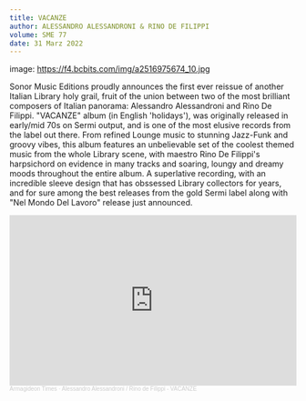 ```yaml
---
title: VACANZE
author: ALESSANDRO ALESSANDRONI & RINO DE FILIPPI
volume: SME 77
date: 31 Marz 2022
---
```

image: https://f4.bcbits.com/img/a2516975674_10.jpg

Sonor Music Editions proudly announces the first ever reissue of another Italian Library holy grail, fruit of the union between two of the most brilliant composers of Italian panorama: Alessandro Alessandroni and Rino De Filippi. "VACANZE" album (in English 'holidays'), was originally released in early/mid 70s on Sermi output, and is one of the most elusive records from the label out there. From refined Lounge music to stunning Jazz-Funk and groovy vibes, this album features an unbelievable set of the coolest themed music from the whole Library scene, with maestro Rino De Filippi's harpsichord on evidence in many tracks and soaring, loungy and dreamy moods throughout the entire album. A superlative recording, with an incredible sleeve design that has obssessed Library collectors for years, and for sure among the best releases from the gold Sermi label along with "Nel Mondo Del Lavoro" release just announced.

<iframe width="100%" height="300" scrolling="no" frameborder="no" allow="autoplay" src="https://w.soundcloud.com/player/?url=https%3A//api.soundcloud.com/tracks/614156976&color=%23ff5500&auto_play=false&hide_related=true&show_comments=false&show_user=true&show_reposts=false&show_teaser=false&visual=true"></iframe><div style="font-size: 10px; color: #cccccc;line-break: anywhere;word-break: normal;overflow: hidden;white-space: nowrap;text-overflow: ellipsis; font-family: Interstate,Lucida Grande,Lucida Sans Unicode,Lucida Sans,Garuda,Verdana,Tahoma,sans-serif;font-weight: 100;"><a href="https://soundcloud.com/armagideon-times" title="Armagideon Times" target="_blank" style="color: #cccccc; text-decoration: none;">Armagideon Times</a> · <a href="https://soundcloud.com/armagideon-times/alessandro-alessandroni-rino-de-filippi-vacanze" title="Alessandro Alessandroni / Rino de Filippi - VACANZE" target="_blank" style="color: #cccccc; text-decoration: none;">Alessandro Alessandroni / Rino de Filippi - VACANZE</a></div>
